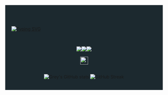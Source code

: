 <div style="background: #1C292F; padding: 20px;">
<br/>
<br/>


[![Typing SVG](https://readme-typing-svg.demolab.com?width=894&font=Viga&size=60&duration=2500&color=6BDE3B&center=true&vCenter=true&random=false&lines=Hi+there!;I'm+Grey;Frontend+Web+Developer)](https://git.io/typing-svg)

<br/>
<br/>

 <div style="display: flex; flex-wrap: wrap; justify-content: center;">
   <a href="https://www.instagram.com/arthur_leywin17" target="_blank" rel="noreferrer noopener">
        <img src="https://img.shields.io/badge/-Instagram-%23E4405F?style=for-the-badge&logo=instagram&logoColor=white" target="_blank">
    </a>
    <a href="mailto: asliddinabdullaev368@gmail.com" target="_blank" rel="noreferrer noopener">
        <img src="https://img.shields.io/badge/-Gmail-%23333?style=for-the-badge&logo=gmail&logoColor=white" target="_blank">
    </a>
    <a href="https://t.me/K1NG_GREY" target="_blank" rel="noreferrer noopener">
        <img src="https://img.shields.io/badge/-Telegram-%230077B5?style=for-the-badge&logo=telegram&logoColor=white">
   </a>
</div>

<br/>

<div style="display: flex; gap: 3px; flex-wrap: wrap; justify-content: center;">

<img height=25 src="https://komarev.com/ghpvc/?username=K1ngGrey&label=Profile%20views&color=0e75b6&style=flat" alt="Arthur Leywin" />
</div>
<br/>
<div style="display: flex; gap: 3px; flex-wrap: wrap; justify-content: center;">

![Grey's GitHub stats](https://github-readme-stats.vercel.app/api?username=K1ngGrey&show_icons=true&bg_color=1C292F&title_color=6BDE3B&text_color=E9EFE6&icon_color=E9EFE6&border_color=1F5E6B)

![GitHub Streak](http://github-readme-streak-stats.herokuapp.com?user=K1ngGrey&&theme=dark&background=1C292F&fire=6BDE3B&ring=6BDE3B&currStreakLabel=6BDE3B&&border=1F5E6B&stroke=1F5E6B)

</div>
</div>
